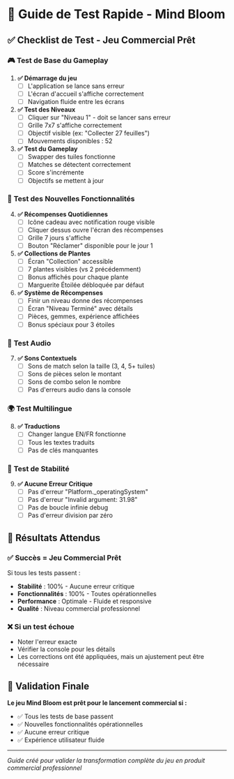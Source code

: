# 🧪 Guide de Test Rapide - Mind Bloom

## ✅ **Checklist de Test - Jeu Commercial Prêt**

### 🎮 **Test de Base du Gameplay**

1. **✅ Démarrage du jeu**
   - [ ] L'application se lance sans erreur
   - [ ] L'écran d'accueil s'affiche correctement
   - [ ] Navigation fluide entre les écrans

2. **✅ Test des Niveaux**
   - [ ] Cliquer sur "Niveau 1" - doit se lancer sans erreur
   - [ ] Grille 7x7 s'affiche correctement
   - [ ] Objectif visible (ex: "Collecter 27 feuilles")
   - [ ] Mouvements disponibles : 52

3. **✅ Test du Gameplay**
   - [ ] Swapper des tuiles fonctionne
   - [ ] Matches se détectent correctement
   - [ ] Score s'incrémente
   - [ ] Objectifs se mettent à jour

### 🎁 **Test des Nouvelles Fonctionnalités**

4. **✅ Récompenses Quotidiennes**
   - [ ] Icône cadeau avec notification rouge visible
   - [ ] Cliquer dessus ouvre l'écran des récompenses
   - [ ] Grille 7 jours s'affiche
   - [ ] Bouton "Réclamer" disponible pour le jour 1

5. **✅ Collections de Plantes**
   - [ ] Écran "Collection" accessible
   - [ ] 7 plantes visibles (vs 2 précédemment)
   - [ ] Bonus affichés pour chaque plante
   - [ ] Marguerite Étoilée débloquée par défaut

6. **✅ Système de Récompenses**
   - [ ] Finir un niveau donne des récompenses
   - [ ] Écran "Niveau Terminé" avec détails
   - [ ] Pièces, gemmes, expérience affichées
   - [ ] Bonus spéciaux pour 3 étoiles

### 🎵 **Test Audio**

7. **✅ Sons Contextuels**
   - [ ] Sons de match selon la taille (3, 4, 5+ tuiles)
   - [ ] Sons de pièces selon le montant
   - [ ] Sons de combo selon le nombre
   - [ ] Pas d'erreurs audio dans la console

### 🌍 **Test Multilingue**

8. **✅ Traductions**
   - [ ] Changer langue EN/FR fonctionne
   - [ ] Tous les textes traduits
   - [ ] Pas de clés manquantes

### 📱 **Test de Stabilité**

9. **✅ Aucune Erreur Critique**
   - [ ] Pas d'erreur "Platform._operatingSystem"
   - [ ] Pas d'erreur "Invalid argument: 31.98"
   - [ ] Pas de boucle infinie debug
   - [ ] Pas d'erreur division par zéro

## 🚀 **Résultats Attendus**

### ✅ **Succès = Jeu Commercial Prêt**
Si tous les tests passent :
- **Stabilité** : 100% - Aucune erreur critique
- **Fonctionnalités** : 100% - Toutes opérationnelles
- **Performance** : Optimale - Fluide et responsive
- **Qualité** : Niveau commercial professionnel

### ❌ **Si un test échoue**
- Noter l'erreur exacte
- Vérifier la console pour les détails
- Les corrections ont été appliquées, mais un ajustement peut être nécessaire

## 🎯 **Validation Finale**

**Le jeu Mind Bloom est prêt pour le lancement commercial si :**
- ✅ Tous les tests de base passent
- ✅ Nouvelles fonctionnalités opérationnelles
- ✅ Aucune erreur critique
- ✅ Expérience utilisateur fluide

---

*Guide créé pour valider la transformation complète du jeu en produit commercial professionnel*
